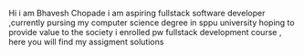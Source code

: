 Hi i  am Bhavesh Chopade i am aspiring  fullstack software developer ,currently pursing my computer science degree in sppu university hoping to provide value to the society 
i enrolled pw fullstack development course , here you will find my assigment solutions 
